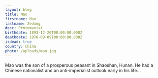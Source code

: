 ```yaml
---
layout: blog
title: Mao
firstname: Mao
lastname: Zedong
desc: Protomaoist
birthdate: 1893-12-26T00:00:00.000Z
deathdate: 1976-09-09T00:00:00.000Z
isdead: true
country: China
photo: /uploads/mao.jpg
---
```

Mao was the son of a prosperous peasant in Shaoshan, Hunan. He had a Chinese nationalist and an anti-imperialist outlook early in his life…
